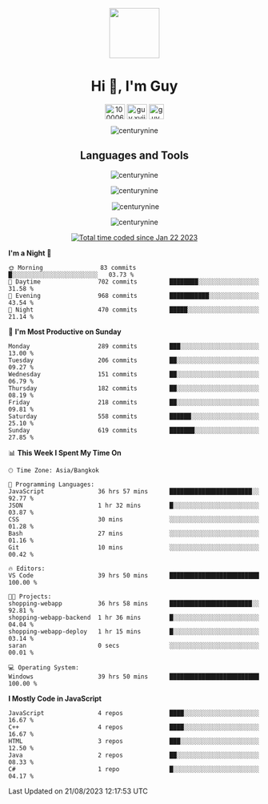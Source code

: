 
<p align="center"> <img src="https://user-images.githubusercontent.com/109062980/213915698-3e79c409-24f8-4471-a5f8-e7a842ad3a0a.gif" width="100" /> </p>
 
<h1 align="center">Hi 👋, I'm Guy</h1>
<p align="center">
<a href="https://fb.com/100006608053988" target="blank"><img align="center" src="https://raw.githubusercontent.com/rahuldkjain/github-profile-readme-generator/master/src/images/icons/Social/facebook.svg" alt="100006608053988" height="30" width="40" /></a>
<a href="https://instagram.com/guy.xvii" target="blank"><img align="center" src="https://raw.githubusercontent.com/rahuldkjain/github-profile-readme-generator/master/src/images/icons/Social/instagram.svg" alt="guy.xvii" height="30" width="40" /></a>
<a href="mailto:lowlifeix@gmail.com" target="blank"><img align="center" src="https://user-images.githubusercontent.com/109062980/226533395-e26b601f-4b8f-456f-affd-55dc944b4149.png" alt="guy.xvii" height="30" width="30" /></a>
</p>

<p align="center"> <img src="https://komarev.com/ghpvc/?username=centurynine&label=Profile%20views&color=0e75b6&style=for-the-badge" alt="centurynine" /> </p>

<h2 align="center">Languages and Tools</h3>

<!-- https://skillicons.dev/ -->
<p align="center">
<img src="https://skillicons.dev/icons?i=react,nodejs,tailwind,mongodb,html,css,js,bootstrap,jquery,cloudflare,nodejs,php,java,cpp,py,dart,flutter,firebase,androidstudio,git,github,linux,mysql,postman,nginx,express" alt="centurynine" /> 
</p>
 
<p align="center"><img align="center" src="https://github-readme-stats.vercel.app/api/top-langs?username=centurynine&show_icons=true&locale=en&layout=compact&theme=" alt="centurynine" /></p>

<p align="center">&nbsp;<img align="center" src="https://github-readme-stats.vercel.app/api?username=centurynine&show_icons=true&locale=en&theme=" alt="centurynine" /></p>

<p align="center"><img align="center" src="https://github-readme-streak-stats.herokuapp.com/?user=centurynine&theme=" alt="centurynine" /></p>
<p align="center">
<a href="https://wakatime.com/@9ded98d1-6308-4a11-a75a-63f31fdc4e7a"><img src="https://wakatime.com/badge/user/9ded98d1-6308-4a11-a75a-63f31fdc4e7a.svg" alt="Total time coded since Jan 22 2023" /></a>
  
<!--START_SECTION:waka-->
**I'm a Night 🦉** 

```text
🌞 Morning                83 commits          █░░░░░░░░░░░░░░░░░░░░░░░░   03.73 % 
🌆 Daytime                702 commits         ████████░░░░░░░░░░░░░░░░░   31.58 % 
🌃 Evening                968 commits         ███████████░░░░░░░░░░░░░░   43.54 % 
🌙 Night                  470 commits         █████░░░░░░░░░░░░░░░░░░░░   21.14 % 
```
📅 **I'm Most Productive on Sunday** 

```text
Monday                   289 commits         ███░░░░░░░░░░░░░░░░░░░░░░   13.00 % 
Tuesday                  206 commits         ██░░░░░░░░░░░░░░░░░░░░░░░   09.27 % 
Wednesday                151 commits         ██░░░░░░░░░░░░░░░░░░░░░░░   06.79 % 
Thursday                 182 commits         ██░░░░░░░░░░░░░░░░░░░░░░░   08.19 % 
Friday                   218 commits         ██░░░░░░░░░░░░░░░░░░░░░░░   09.81 % 
Saturday                 558 commits         ██████░░░░░░░░░░░░░░░░░░░   25.10 % 
Sunday                   619 commits         ███████░░░░░░░░░░░░░░░░░░   27.85 % 
```


📊 **This Week I Spent My Time On** 

```text
🕑︎ Time Zone: Asia/Bangkok

💬 Programming Languages: 
JavaScript               36 hrs 57 mins      ███████████████████████░░   92.77 % 
JSON                     1 hr 32 mins        █░░░░░░░░░░░░░░░░░░░░░░░░   03.87 % 
CSS                      30 mins             ░░░░░░░░░░░░░░░░░░░░░░░░░   01.28 % 
Bash                     27 mins             ░░░░░░░░░░░░░░░░░░░░░░░░░   01.16 % 
Git                      10 mins             ░░░░░░░░░░░░░░░░░░░░░░░░░   00.42 % 

🔥 Editors: 
VS Code                  39 hrs 50 mins      █████████████████████████   100.00 % 

🐱‍💻 Projects: 
shopping-webapp          36 hrs 58 mins      ███████████████████████░░   92.81 % 
shopping-webapp-backend  1 hr 36 mins        █░░░░░░░░░░░░░░░░░░░░░░░░   04.04 % 
shopping-webapp-deploy   1 hr 15 mins        █░░░░░░░░░░░░░░░░░░░░░░░░   03.14 % 
saran                    0 secs              ░░░░░░░░░░░░░░░░░░░░░░░░░   00.01 % 

💻 Operating System: 
Windows                  39 hrs 50 mins      █████████████████████████   100.00 % 
```

**I Mostly Code in JavaScript** 

```text
JavaScript               4 repos             ████░░░░░░░░░░░░░░░░░░░░░   16.67 % 
C++                      4 repos             ████░░░░░░░░░░░░░░░░░░░░░   16.67 % 
HTML                     3 repos             ███░░░░░░░░░░░░░░░░░░░░░░   12.50 % 
Java                     2 repos             ██░░░░░░░░░░░░░░░░░░░░░░░   08.33 % 
C#                       1 repo              █░░░░░░░░░░░░░░░░░░░░░░░░   04.17 % 
```




 Last Updated on 21/08/2023 12:17:53 UTC
<!--END_SECTION:waka-->
  
</p>

